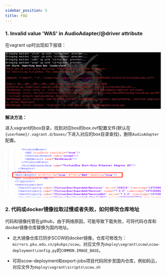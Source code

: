```yaml
---
sidebar_position: 5
title: FAQ
---
```


### 1.  Invalid value 'WAS' in AudioAdapter/@driver attribute

在vagrant up时出现如下报错：

![image-20230126080954387](images/image-20230126080954387.png)

**解决方法：**

进入vagrant的box目录，找到对应box的box.ovf配置文件(默认在`{userhome}/.vagrant.d/boxes/`下进入对应的box目录查找)，删除`AudioAdapter`配置。

![image-20230126082518267](images/image-20230126082518267.png)

### 2. 代码或docker镜像拉取过慢或者失败，如何修改仓库地址

代码和镜像托管在github，由于网络原因，可能导致下载失败，可将代码仓库和docker镜像仓库替换为国内地址。

- 北大镜像仓库已同步SCOW的docker镜像，仓库可修改为：`mirrors.pku.edu.cn/pkuhpc/scow`，对应文件为`deploy\vagrant\scow\scow-deployment\config.py`的`COMMON.IMAGE_BASE`。

- 可将scow-deployment和export-jobs项目代码同步至国内仓库，例如码云，对应文件为`deploy\vagrant\scripts\scow.sh`






